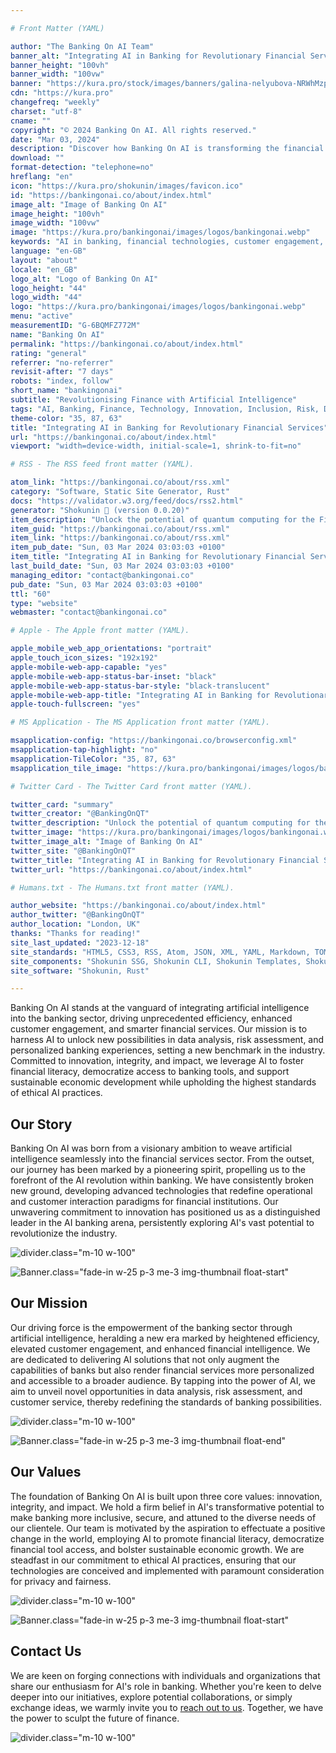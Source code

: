 ```yaml
---

# Front Matter (YAML)

author: "The Banking On AI Team"
banner_alt: "Integrating AI in Banking for Revolutionary Financial Services"
banner_height: "100vh"
banner_width: "100vw"
banner: "https://kura.pro/stock/images/banners/galina-nelyubova-NRWhMzpq8z4.webp"
cdn: "https://kura.pro"
changefreq: "weekly"
charset: "utf-8"
cname: ""
copyright: "© 2024 Banking On AI. All rights reserved."
date: "Mar 03, 2024"
description: "Discover how Banking On AI is transforming the financial sector with cutting-edge AI technologies for improved efficiency, customer service, and risk management."
download: ""
format-detection: "telephone=no"
hreflang: "en"
icon: "https://kura.pro/shokunin/images/favicon.ico"
id: "https://bankingonai.co/about/index.html"
image_alt: "Image of Banking On AI"
image_height: "100vh"
image_width: "100vw"
image: "https://kura.pro/bankingonai/images/logos/bankingonai.webp"
keywords: "AI in banking, financial technologies, customer engagement, data analysis in banking, AI for risk assessment, banking innovation, ethical AI, financial inclusion, AI banking solutions, sustainable economic growth"
language: "en-GB"
layout: "about"
locale: "en_GB"
logo_alt: "Logo of Banking On AI"
logo_height: "44"
logo_width: "44"
logo: "https://kura.pro/bankingonai/images/logos/bankingonai.webp"
menu: "active"
measurementID: "G-6BQMFZ772M"
name: "Banking On AI"
permalink: "https://bankingonai.co/about/index.html"
rating: "general"
referrer: "no-referrer"
revisit-after: "7 days"
robots: "index, follow"
short_name: "bankingonai"
subtitle: "Revolutionising Finance with Artificial Intelligence"
tags: "AI, Banking, Finance, Technology, Innovation, Inclusion, Risk, Data, Ethics, Growth"
theme-color: "35, 87, 63"
title: "Integrating AI in Banking for Revolutionary Financial Services"
url: "https://bankingonai.co/about/index.html"
viewport: "width=device-width, initial-scale=1, shrink-to-fit=no"

# RSS - The RSS feed front matter (YAML).

atom_link: "https://bankingonai.co/about/rss.xml"
category: "Software, Static Site Generator, Rust"
docs: "https://validator.w3.org/feed/docs/rss2.html"
generator: "Shokunin 🦀 (version 0.0.20)"
item_description: "Unlock the potential of quantum computing for the Finance industry with Banking On AI. Explore our story, mission, and values to learn more."
item_guid: "https://bankingonai.co/about/rss.xml"
item_link: "https://bankingonai.co/about/rss.xml"
item_pub_date: "Sun, 03 Mar 2024 03:03:03 +0100"
item_title: "Integrating AI in Banking for Revolutionary Financial Services"
last_build_date: "Sun, 03 Mar 2024 03:03:03 +0100"
managing_editor: "contact@bankingonai.co"
pub_date: "Sun, 03 Mar 2024 03:03:03 +0100"
ttl: "60"
type: "website"
webmaster: "contact@bankingonai.co"

# Apple - The Apple front matter (YAML).

apple_mobile_web_app_orientations: "portrait"
apple_touch_icon_sizes: "192x192"
apple-mobile-web-app-capable: "yes"
apple-mobile-web-app-status-bar-inset: "black"
apple-mobile-web-app-status-bar-style: "black-translucent"
apple-mobile-web-app-title: "Integrating AI in Banking for Revolutionary Financial Services"
apple-touch-fullscreen: "yes"

# MS Application - The MS Application front matter (YAML).

msapplication-config: "https://bankingonai.co/browserconfig.xml"
msapplication-tap-highlight: "no"
msapplication-TileColor: "35, 87, 63"
msapplication_tile_image: "https://kura.pro/bankingonai/images/logos/bankingonai.webp"

# Twitter Card - The Twitter Card front matter (YAML).

twitter_card: "summary"
twitter_creator: "@BankingOnQT"
twitter_description: "Unlock the potential of quantum computing for the Finance industry with Banking On AI. Explore our story, mission, and values to learn more."
twitter_image: "https://kura.pro/bankingonai/images/logos/bankingonai.webp"
twitter_image_alt: "Image of Banking On AI"
twitter_site: "@BankingOnQT"
twitter_title: "Integrating AI in Banking for Revolutionary Financial Services"
twitter_url: "https://bankingonai.co/about/index.html"

# Humans.txt - The Humans.txt front matter (YAML).

author_website: "https://bankingonai.co/about/index.html"
author_twitter: "@BankingOnQT"
author_location: "London, UK"
thanks: "Thanks for reading!"
site_last_updated: "2023-12-18"
site_standards: "HTML5, CSS3, RSS, Atom, JSON, XML, YAML, Markdown, TOML"
site_components: "Shokunin SSG, Shokunin CLI, Shokunin Templates, Shokunin Themes, Kaishi SSG, Kaishi CLI, Kaishi Templates, Kaishi Themes"
site_software: "Shokunin, Rust"

---
```


Banking On AI stands at the vanguard of integrating artificial intelligence into the banking sector, driving unprecedented efficiency, enhanced customer engagement, and smarter financial services. Our mission is to harness AI to unlock new possibilities in data analysis, risk assessment, and personalized banking experiences, setting a new benchmark in the industry. Committed to innovation, integrity, and impact, we leverage AI to foster financial literacy, democratize access to banking tools, and support sustainable economic development while upholding the highest standards of ethical AI practices.

## Our Story

Banking On AI was born from a visionary ambition to weave artificial intelligence seamlessly into the financial services sector. From the outset, our journey has been marked by a pioneering spirit, propelling us to the forefront of the AI revolution within banking. We have consistently broken new ground, developing advanced technologies that redefine operational and customer interaction paradigms for financial institutions. Our unwavering commitment to innovation has positioned us as a distinguished leader in the AI banking arena, persistently exploring AI's vast potential to revolutionize the industry.

![divider][divider].class=\"m-10 w-100\"

![Banner][01].class=\"fade-in w-25 p-3 me-3 img-thumbnail float-start\"

## Our Mission

Our driving force is the empowerment of the banking sector through artificial intelligence, heralding a new era marked by heightened efficiency, elevated customer engagement, and enhanced financial intelligence. We are dedicated to delivering AI solutions that not only augment the capabilities of banks but also render financial services more personalized and accessible to a broader audience. By tapping into the power of AI, we aim to unveil novel opportunities in data analysis, risk assessment, and customer service, thereby redefining the standards of banking possibilities.

![divider][divider].class=\"m-10 w-100\"

![Banner][02].class=\"fade-in w-25 p-3 me-3 img-thumbnail float-end\"

## Our Values

The foundation of Banking On AI is built upon three core values: innovation, integrity, and impact. We hold a firm belief in AI's transformative potential to make banking more inclusive, secure, and attuned to the diverse needs of our clientele. Our team is motivated by the aspiration to effectuate a positive change in the world, employing AI to promote financial literacy, democratize financial tool access, and bolster sustainable economic growth. We are steadfast in our commitment to ethical AI practices, ensuring that our technologies are conceived and implemented with paramount consideration for privacy and fairness.

![divider][divider].class=\"m-10 w-100\"

![Banner][03].class=\"fade-in w-25 p-3 me-3 img-thumbnail float-start\"

## Contact Us

We are keen on forging connections with individuals and organizations that share our enthusiasm for AI's role in banking. Whether you're keen to delve deeper into our initiatives, explore potential collaborations, or simply exchange ideas, we warmly invite you to [reach out to us][00]. Together, we have the power to sculpt the future of finance.

![divider][divider].class=\"m-10 w-100\"

[00]: /contact/index.html "Contact Us"
[01]: https://kura.pro/stock/images/banners/sinclair-creates-xKi8yLviaSw.webp "Office Space"
[02]: https://kura.pro/stock/images/banners/robert-haverly-_kmr5wKVW7E.webp "Office Lights"
[03]: https://kura.pro/stock/images/banners/rawpixel-com-369782.webp "Man Working"

[divider]: https://kura.pro/common/images/elements/divider.svg "Divider"